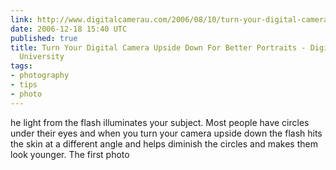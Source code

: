 ```yaml
---
link: http://www.digitalcamerau.com/2006/08/10/turn-your-digital-camera-upside-down-for-better-portraits/
date: 2006-12-18 15:40 UTC
published: true
title: Turn Your Digital Camera Upside Down For Better Portraits - Digital Camera
  University
tags:
- photography
- tips
- photo
---
```


he light from the flash illuminates your subject. Most people have circles under their eyes and when you turn your camera upside down the flash hits the skin at a different angle and helps diminish the circles and makes them look younger. The first photo
